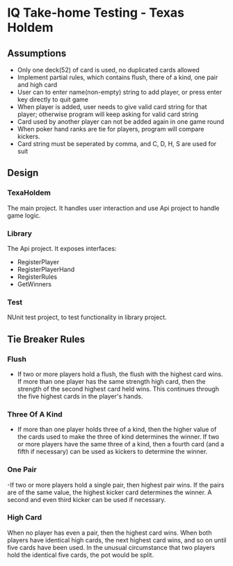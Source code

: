 # IQ Take-home Testing - Texas Holdem

## Assumptions

- Only one deck(52) of card is used, no duplicated cards allowed
- Implement partial rules, which contains flush, there of a kind, one pair and
high card
- User can to enter name(non-empty) string to add player, or press enter key
directly to quit game
- When player is added, user needs to give valid card string for that player;
otherwise program will keep asking for valid card string
- Card used by another player can not be added again in one game round
- When poker hand ranks are tie for players, program will compare kickers.
- Card string must be seperated by comma, and C, D, H, S are used for suit

## Design

### TexaHoldem

The main project. It handles user interaction and use Api project to handle game
logic.

### Library

The Api project. It exposes interfaces:

- RegisterPlayer
- RegisterPlayerHand
- RegisterRules
- GetWinners

### Test

NUnit test project, to test functionality in library project.

## Tie Breaker Rules

### Flush

- If two or more players hold a flush, the flush with the highest card wins.
If more than one player has the same strength high card, then the strength of
the second highest card held wins. This continues through the five highest cards
 in the player's hands.

 ### Three Of A Kind

 - If more than one player holds three of a kind, then the higher value of the
 cards used to make the three of kind determines the winner. If two or more
 players have the same three of a kind, then a fourth card (and a fifth if
 necessary) can be used as kickers to determine the winner.

 ### One Pair

 -If two or more players hold a single pair, then highest pair wins. If the
 pairs are of the same value, the highest kicker card determines the winner.
 A second and even third kicker can be used if necessary.

 ### High Card

 When no player has even a pair, then the highest card wins. When both players
 have identical high cards, the next highest card wins, and so on until five
 cards have been used. In the unusual circumstance that two players hold the
 identical five cards, the pot would be split.
